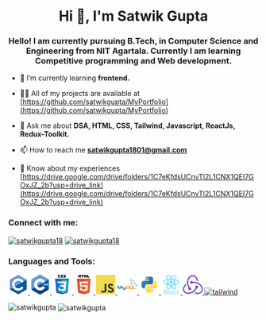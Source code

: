 <h1 align="center">Hi 👋, I'm Satwik Gupta</h1>
<h3 align="center">Hello! I am currently pursuing B.Tech, in Computer Science and Engineering from NIT Agartala. Currently I am learning Competitive programming and Web development.</h3>

- 🌱 I’m currently learning **frontend.**

- 👨‍💻 All of my projects are available at [https://github.com/satwikgupta/MyPortfolio](https://github.com/satwikgupta/MyPortfolio)

- 💬 Ask me about **DSA, HTML, CSS, Tailwind, Javascript, ReactJs, Redux-Toolkit.**

- 📫 How to reach me **satwikgupta1801@gmail.com**

- 📄 Know about my experiences [https://drive.google.com/drive/folders/1C7eKfdsUCnvTl2L1CNX1QEI7GOxJZ_2b?usp=drive_link](https://drive.google.com/drive/folders/1C7eKfdsUCnvTl2L1CNX1QEI7GOxJZ_2b?usp=drive_link)

<h3 align="left">Connect with me:</h3>
<p align="left">
<a href="https://twitter.com/satwikgupta18" target="blank"><img align="center" src="https://raw.githubusercontent.com/rahuldkjain/github-profile-readme-generator/master/src/images/icons/Social/twitter.svg" alt="satwikgupta18" height="30" width="40" /></a>
<a href="https://linkedin.com/in/satwikgupta18" target="blank"><img align="center" src="https://raw.githubusercontent.com/rahuldkjain/github-profile-readme-generator/master/src/images/icons/Social/linked-in-alt.svg" alt="satwikgupta18" height="30" width="40" /></a>
</p>

<h3 align="left">Languages and Tools:</h3>
<p align="left"> <a href="https://www.cprogramming.com/" target="_blank" rel="noreferrer"> <img src="https://raw.githubusercontent.com/devicons/devicon/master/icons/c/c-original.svg" alt="c" width="40" height="40"/> </a> <a href="https://www.w3schools.com/cpp/" target="_blank" rel="noreferrer"> <img src="https://raw.githubusercontent.com/devicons/devicon/master/icons/cplusplus/cplusplus-original.svg" alt="cplusplus" width="40" height="40"/> </a> <a href="https://www.w3schools.com/css/" target="_blank" rel="noreferrer"> <img src="https://raw.githubusercontent.com/devicons/devicon/master/icons/css3/css3-original-wordmark.svg" alt="css3" width="40" height="40"/> </a> <a href="https://www.w3.org/html/" target="_blank" rel="noreferrer"> <img src="https://raw.githubusercontent.com/devicons/devicon/master/icons/html5/html5-original-wordmark.svg" alt="html5" width="40" height="40"/> </a> <a href="https://developer.mozilla.org/en-US/docs/Web/JavaScript" target="_blank" rel="noreferrer"> <img src="https://raw.githubusercontent.com/devicons/devicon/master/icons/javascript/javascript-original.svg" alt="javascript" width="40" height="40"/> </a> <a href="https://www.mysql.com/" target="_blank" rel="noreferrer"> <img src="https://raw.githubusercontent.com/devicons/devicon/master/icons/mysql/mysql-original-wordmark.svg" alt="mysql" width="40" height="40"/> </a> <a href="https://www.python.org" target="_blank" rel="noreferrer"> <img src="https://raw.githubusercontent.com/devicons/devicon/master/icons/python/python-original.svg" alt="python" width="40" height="40"/> </a> <a href="https://reactjs.org/" target="_blank" rel="noreferrer"> <img src="https://raw.githubusercontent.com/devicons/devicon/master/icons/react/react-original-wordmark.svg" alt="react" width="40" height="40"/> </a> <a href="https://redux.js.org" target="_blank" rel="noreferrer"> <img src="https://raw.githubusercontent.com/devicons/devicon/master/icons/redux/redux-original.svg" alt="redux" width="40" height="40"/> </a> <a href="https://tailwindcss.com/" target="_blank" rel="noreferrer"> <img src="https://www.vectorlogo.zone/logos/tailwindcss/tailwindcss-icon.svg" alt="tailwind" width="40" height="40"/> </a> </p>

<p><img align="left" src="https://github-readme-stats.vercel.app/api/top-langs?username=satwikgupta&show_icons=true&locale=en&layout=compact" alt="satwikgupta" /></p>

<p>&nbsp;<img align="center" src="https://github-readme-stats.vercel.app/api?username=satwikgupta&show_icons=true&locale=en" alt="satwikgupta" /></p>
